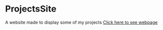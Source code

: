 # ProjectsSite
A website made to display some of my projects
[Click here to see webpage](https://elsasheppard.github.io/ProjectsSite/)
